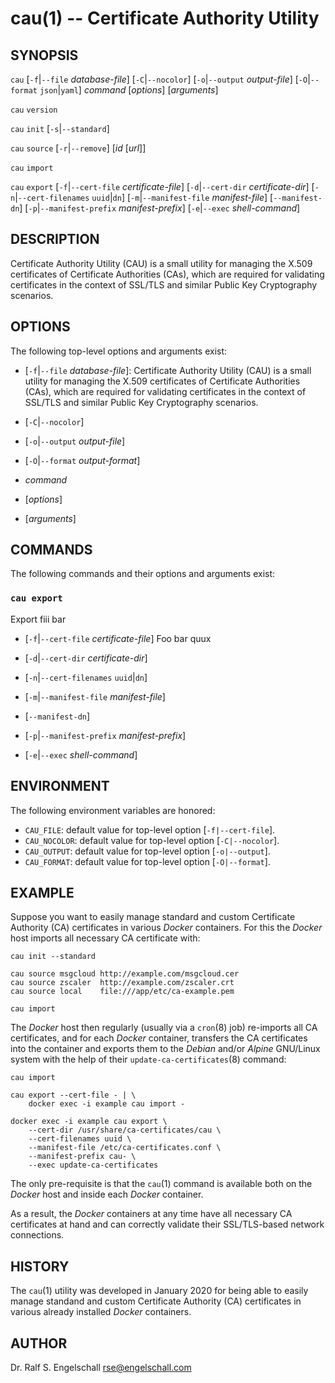 
# cau(1) -- Certificate Authority Utility

## SYNOPSIS

`cau`
\[`-f`|`--file` *database-file*\]
\[`-C`|`--nocolor`\]
\[`-o`|`--output` *output-file*\]
\[`-O`|`--format` `json`|`yaml`\]
*command*
\[*options*\]
\[*arguments*\]

`cau`
`version`

`cau`
`init`
\[`-s`|`--standard`\]

`cau`
`source`
\[`-r`|`--remove`\]
\[*id* \[*url*\]\]

`cau`
`import`

`cau`
`export`
\[`-f`|`--cert-file` *certificate-file*\]
\[`-d`|`--cert-dir` *certificate-dir*\]
\[`-n`|`--cert-filenames` `uuid`|`dn`\]
\[`-m`|`--manifest-file` *manifest-file*\]
\[`--manifest-dn`\]
\[`-p`|`--manifest-prefix` *manifest-prefix*\]
\[`-e`|`--exec` *shell-command*\]

## DESCRIPTION

Certificate Authority Utility (CAU) is a small utility for managing the
X.509 certificates of Certificate Authorities (CAs), which are required
for validating certificates in the context of SSL/TLS and similar Public
Key Cryptography scenarios.

## OPTIONS

The following top-level options and arguments exist:

- \[`-f`|`--file` *database-file*\]:
  Certificate Authority Utility (CAU) is a small utility for managing the
  X.509 certificates of Certificate Authorities (CAs), which are required
  for validating certificates in the context of SSL/TLS and similar Public
  Key Cryptography scenarios.

- \[`-C`|`--nocolor`\]

- \[`-o`|`--output` *output-file*\]

- \[`-O`|`--format` *output-format*\]

- *command*

- \[*options*\]

- \[*arguments*\]

## COMMANDS

The following commands and their options and arguments exist:

### `cau export`

Export fiii bar

- \[`-f`|`--cert-file` *certificate-file*\]
  Foo bar quux

- \[`-d`|`--cert-dir` *certificate-dir*\]
- \[`-n`|`--cert-filenames` `uuid`|`dn`\]
- \[`-m`|`--manifest-file` *manifest-file*\]
- \[`--manifest-dn`\]
- \[`-p`|`--manifest-prefix` *manifest-prefix*\]
- \[`-e`|`--exec` *shell-command*\]

## ENVIRONMENT

The following environment variables are honored:

- `CAU_FILE`: default value for top-level option \[`-f|--cert-file`\].
- `CAU_NOCOLOR`: default value for top-level option \[`-C|--nocolor`\].
- `CAU_OUTPUT`: default value for top-level option \[`-o|--output`\].
- `CAU_FORMAT`: default value for top-level option \[`-O|--format`\].

## EXAMPLE

Suppose you want to easily manage standard and custom Certificate
Authority (CA) certificates in various *Docker* containers. For this the
*Docker* host imports all necessary CA certificate with:

```
cau init --standard

cau source msgcloud http://example.com/msgcloud.cer
cau source zscaler  http://example.com/zscaler.crt
cau source local    file:///app/etc/ca-example.pem

cau import
```

The *Docker* host then regularly (usually via a `cron`(8) job)
re-imports all CA certificates, and for each *Docker* container,
transfers the CA certificates into the container and exports them to
the *Debian* and/or *Alpine* GNU/Linux system with the help of their
`update-ca-certificates`(8) command:

```
cau import

cau export --cert-file - | \
    docker exec -i example cau import -

docker exec -i example cau export \
    --cert-dir /usr/share/ca-certificates/cau \
    --cert-filenames uuid \
    --manifest-file /etc/ca-certificates.conf \
    --manifest-prefix cau- \
    --exec update-ca-certificates
```

The only pre-requisite is that the `cau`(1) command is available both on
the *Docker* host and inside each *Docker* container.

As a result, the *Docker* containers at any time have all necessary CA
certificates at hand and can correctly validate their SSL/TLS-based
network connections.

## HISTORY

The `cau`(1) utility was developed in January 2020 for being able
to easily manage standand and custom Certificate Authority (CA)
certificates in various already installed *Docker* containers.

## AUTHOR

Dr. Ralf S. Engelschall <rse@engelschall.com>

